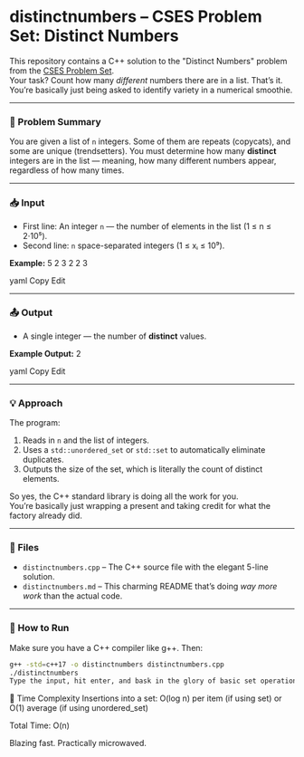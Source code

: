 # distinctnumbers – CSES Problem Set: Distinct Numbers

This repository contains a C++ solution to the "Distinct Numbers" problem from the [CSES Problem Set](https://cses.fi/problemset/task/1621).  
Your task? Count how many *different* numbers there are in a list. That’s it. You’re basically just being asked to identify variety in a numerical smoothie.

---

### 🐄 Problem Summary

You are given a list of `n` integers. Some of them are repeats (copycats), and some are unique (trendsetters). You must determine how many **distinct** integers are in the list — meaning, how many different numbers appear, regardless of how many times.

---

### 📥 Input

- First line: An integer `n` — the number of elements in the list (1 ≤ n ≤ 2⋅10⁵).
- Second line: `n` space-separated integers (1 ≤ xᵢ ≤ 10⁹).

**Example:**
5
2 3 2 2 3

yaml
Copy
Edit

---

### 📤 Output

- A single integer — the number of **distinct** values.

**Example Output:**
2

yaml
Copy
Edit

---

### 💡 Approach

The program:

1. Reads in `n` and the list of integers.
2. Uses a `std::unordered_set` or `std::set` to automatically eliminate duplicates.
3. Outputs the size of the set, which is literally the count of distinct elements.

So yes, the C++ standard library is doing all the work for you.  
You’re basically just wrapping a present and taking credit for what the factory already did.

---

### 📁 Files

- `distinctnumbers.cpp` – The C++ source file with the elegant 5-line solution.
- `distinctnumbers.md` – This charming README that’s doing *way more work* than the actual code.

---

### 🚀 How to Run

Make sure you have a C++ compiler like g++. Then:

```bash
g++ -std=c++17 -o distinctnumbers distinctnumbers.cpp
./distinctnumbers
Type the input, hit enter, and bask in the glory of basic set operations.
```
🧠 Time Complexity
Insertions into a set: O(log n) per item (if using set)
or O(1) average (if using unordered_set)

Total Time: O(n)

Blazing fast. Practically microwaved.

